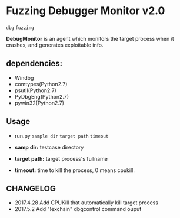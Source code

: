 
# Fuzzing Debugger Monitor v2.0

`dbg` `fuzzing`

**DebugMonitor** is an agent which monitors the  target process when it crashes, 
and generates exploitable info.


## dependencies:

- Windbg
- comtypes(Python2.7)
- psutil(Python2.7)
- PyDbgEng(Python2.7)
- pywin32(Python2.7)



## Usage

- run.py `sample dir` `target path` `timeout`

- **samp dir:** testcase directory
- **target path:** target process's fullname 
- **timeout:** time to kill the process, 0 means cpukill.


## CHANGELOG

- 2017.4.28 Add CPUKill that automatically kill target process
- 2017.5.2  Add "!exchain" dbgcontrol command ouput
